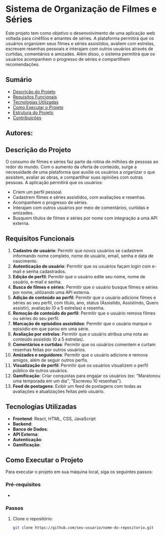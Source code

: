 # Sistema de Organização de Filmes e Séries

Este projeto tem como objetivo o desenvolvimento de uma aplicação web voltada para cinéfilos e amantes de séries. A plataforma permitirá que os usuários organizem seus filmes e séries assistidos, avaliem com estrelas, escrevam resenhas pessoais e interajam com outros usuários através de curtidas, comentários e amizades. Além disso, o sistema permitirá que os usuários acompanhem o progresso de séries e compartilhem recomendações.

## Sumário

- [Descrição do Projeto](#descrição-do-projeto)
- [Requisitos Funcionais](#requisitos-funcionais)
- [Tecnologias Utilizadas](#tecnologias-utilizadas)
- [Como Executar o Projeto](#como-executar-o-projeto)
- [Estrutura do Projeto](#estrutura-do-projeto)
- [Contribuições](#contribuições)

## Autores:

## Descrição do Projeto

O consumo de filmes e séries faz parte da rotina de milhões de pessoas ao redor do mundo. Com o aumento da oferta de conteúdo, surge a necessidade de uma plataforma que auxilie os usuários a organizar o que assistem, avaliar as obras, e compartilhar suas opiniões com outras pessoas. A aplicação permitirá que os usuários:

- Criem um perfil pessoal.
- Cadastrem filmes e séries assistidos, com avaliações e resenhas.
- Acompanhem o progresso de séries.
- Interajam com outros usuários por meio de comentários, curtidas e amizades.
- Busquem títulos de filmes e séries por nome com integração a uma API externa.

## Requisitos Funcionais

1. **Cadastro de usuário**: Permitir que novos usuários se cadastrem informando nome completo, nome de usuário, email, senha e data de nascimento.
2. **Autenticação de usuário**: Permitir que os usuários façam login com e-mail e senha cadastrados.
3. **Edição de perfil**: Permitir que o usuário edite seu nome, nome de usuário, e-mail e senha.
4. **Busca de filmes e séries**: Permitir que o usuário busque filmes e séries por nome, utilizando uma API externa.
5. **Adição de conteúdo ao perfil**: Permitir que o usuário adicione filmes e séries ao seu perfil, com título, ano, status (Assistido, Assistindo, Quero assistir), avaliação (0 a 5 estrelas) e resenha.
6. **Remoção de conteúdo do perfil**: Permitir que o usuário remova filmes ou séries do seu perfil.
7. **Marcação de episódios assistidos**: Permitir que o usuário marque o episódio em que parou em uma série.
8. **Avaliação por estrelas**: Permitir que o usuário atribua uma nota ao conteúdo assistido (0 a 5 estrelas).
9. **Comentários e curtidas**: Permitir que os usuários comentem e curtam resenhas feitas por outros usuários.
10. **Amizades e seguidores**: Permitir que o usuário adicione e remova amigos, além de seguir outros perfis.
11. **Visualização de perfil**: Permitir que os usuários visualizem o perfil público de outros usuários.
12. **Gamificação**: Criar conquistas para engajar os usuários (ex: "Maratonou uma temporada em um dia", "Escreveu 10 resenhas").
13. **Feed de postagens**: Exibir um feed de postagens com todas as avaliações e atualizações feitas pelo usuário.

## Tecnologias Utilizadas

- **Frontend**: React, HTML, CSS, JavaScript
- **Backend**: 
- **Banco de Dados**: 
- **API Externa**: 
- **Autenticação**: 
- **Gamificação**: 

## Como Executar o Projeto

Para executar o projeto em sua máquina local, siga os seguintes passos:

### Pré-requisitos

- 

### Passos

1. Clone o repositório:
   ```bash
   git clone https://github.com/seu-usuario/nome-do-repositorio.git
